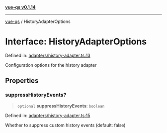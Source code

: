[**vue-qs v0.1.14**](../README.md)

***

[vue-qs](../README.md) / HistoryAdapterOptions

# Interface: HistoryAdapterOptions

Defined in: [adapters/history-adapter.ts:13](https://github.com/iamsomraj/vue-qs/blob/33788ce453ede405848f8283c5f38c6323ad5403/src/adapters/history-adapter.ts#L13)

Configuration options for the history adapter

## Properties

### suppressHistoryEvents?

> `optional` **suppressHistoryEvents**: `boolean`

Defined in: [adapters/history-adapter.ts:15](https://github.com/iamsomraj/vue-qs/blob/33788ce453ede405848f8283c5f38c6323ad5403/src/adapters/history-adapter.ts#L15)

Whether to suppress custom history events (default: false)
